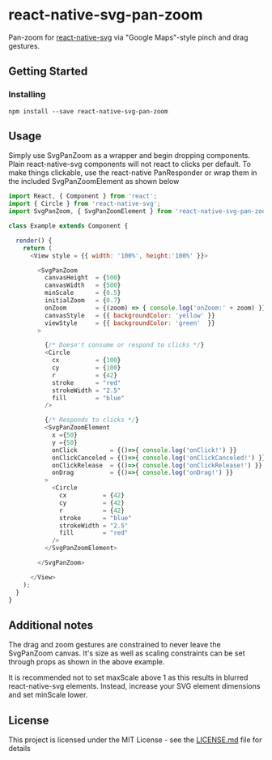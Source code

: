 # react-native-svg-pan-zoom
Pan-zoom for [react-native-svg](https://github.com/react-native-community/react-native-svg) via "Google Maps"-style pinch and drag gestures.


## Getting Started

### Installing

```
npm install --save react-native-svg-pan-zoom
```

## Usage
Simply use SvgPanZoom as a wrapper and begin dropping components. Plain react-native-svg components will not react to clicks per default. To make things clickable, use the react-native PanResponder or wrap them in the included SvgPanZoomElement as shown below
```js
import React, { Component } from 'react';
import { Circle } from 'react-native-svg';
import SvgPanZoom, { SvgPanZoomElement } from 'react-native-svg-pan-zoom';

class Example extends Component {

  render() {
    return (
      <View style = {{ width: '100%', height:'100%' }}>

        <SvgPanZoom
          canvasHeight  = {500}
          canvasWidth   = {500}
          minScale      = {0.5}
          initialZoom   = {0.7}
          onZoom        = {(zoom) => { console.log('onZoom:' + zoom) }}
          canvasStyle   = {{ backgroundColor: 'yellow' }}
          viewStyle     = {{ backgroundColor: 'green'  }}
        >

          {/* Doesn't consume or respond to clicks */}
          <Circle
            cx          = {100}
            cy          = {100}
            r           = {42} 
            stroke      = "red"
            strokeWidth = "2.5"
            fill        = "blue"
          />

          {/* Responds to clicks */}
          <SvgPanZoomElement
            x ={50}
            y ={50}
            onClick         = {()=>{ console.log('onClick!') }}
            onClickCanceled = {()=>{ console.log('onClickCanceled!') }}
            onClickRelease  = {()=>{ console.log('onClickRelease!') }}
            onDrag          = {()=>{ console.log('onDrag!') }}
          >
            <Circle
              cx          = {42}
              cy          = {42}
              r           = {42} 
              stroke      = "blue"
              strokeWidth = "2.5"
              fill        = "red"
            />
          </SvgPanZoomElement>

        </SvgPanZoom>

      </View>
    );
  }
}
```

## Additional notes
The drag and zoom gestures are constrained to never leave the SvgPanZoom canvas. It's size as well as scaling constraints can be set through props as shown in the above example.

It is recommended not to set maxScale above 1 as this results in blurred react-native-svg elements. Instead, increase your SVG element dimensions and set minScale lower.

## License

This project is licensed under the MIT License - see the [LICENSE.md](LICENSE.md) file for details
